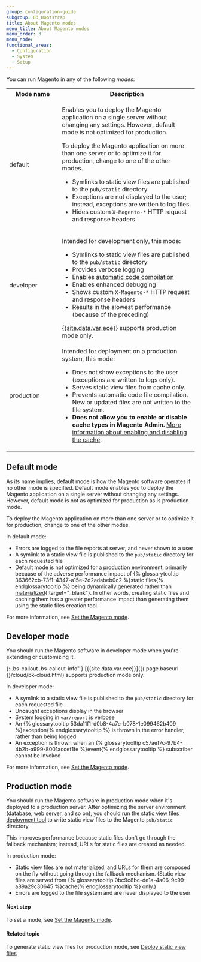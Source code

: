 ```yaml
---
group: configuration-guide
subgroup: 03_Bootstrap
title: About Magento modes
menu_title: About Magento modes
menu_order: 3
menu_node:
functional_areas:
  - Configuration
  - System
  - Setup
---
```


You can run Magento in any of the following *modes*:

<table>
	<tbody>
		<tr>
			<th style="width: 125px;">Mode name</th>
			<th>Description</th>
		</tr>
		<tr>
		<td>default</td>
		<td><p>Enables you to deploy the Magento application on a single server without changing any settings. However, default mode is not optimized for production.</p>
			<p>To deploy the Magento application on more than one server or to optimize it for production, change to one of the other modes.</p>
			<ul><li>Symlinks to static view files are published to the <code>pub/static</code> directory</li>
				<li>Exceptions are not displayed to the user; instead, exceptions are written to log files.</li>
				<li>Hides custom <code>X-Magento-*</code> HTTP request and response headers</li></ul>
			</td>
	</tr>
	<tr>
		<td>developer</td>
		<td><p>Intended for development only, this mode:</p>
			<ul><li>Symlinks to static view files are published to the <code>pub/static</code> directory</li>
				<li>Provides verbose logging</li>
				<li>Enables <a href="{{ page.baseurl }}/config-guide/cli/config-cli-subcommands-compiler.html">automatic code compilation</a></li>
				<li>Enables enhanced debugging</li>
				<li>Shows custom <code>X-Magento-*</code> HTTP request and response headers</li>
				<li>Results in the slowest performance (because of the preceding)</li></ul>
        <div class="bs-callout bs-callout-info">
        <a href="{{ page.baseurl }}/cloud/bk-cloud.html">{{site.data.var.ece}}</a> supports production mode only.
        </div>
    </td>
	</tr>
	<tr>
		<td>production</td>
		<td><p>Intended for deployment on a production system, this mode:</p>
			<ul><li>Does not show exceptions to the user (exceptions are written to logs only).</li>
				<li>Serves static view files from cache only.</li>
				<li>Prevents automatic code file compilation. New or updated files are not written to the file system.</li>
				<li><b>Does not allow you to enable or disable cache types in Magento Admin.</b> <a href="{{ page.baseurl }}/config-guide/cli/config-cli-subcommands-cache.html#config-cli-subcommands-cache-en">More information about enabling and disabling the cache</a>.</li>
			</ul></td>
	</tr>
</tbody>
</table>

## Default mode

As its name implies, default mode is how the Magento software operates if no other mode is specified. Default mode enables you to deploy the Magento application on a single server without changing any settings. However, default mode is not as optimized for production as is production mode.

To deploy the Magento application on more than one server or to optimize it for production, change to one of the other modes.

In default mode:

-   Errors are logged to the file reports at server, and never shown to a user
-   A symlink to a static view file is published to the `pub/static` directory for each requested file
-   Default mode is not optimized for a production environment, primarily because of the adverse performance impact of {% glossarytooltip 363662cb-73f1-4347-a15e-2d2adabeb0c2 %}static files{% endglossarytooltip %} being dynamically generated rather than [materialized](https://en.wikipedia.org/wiki/Materialized_view){:target="_blank"}. In other words, creating static files and caching them has a greater performance impact than generating them using the static files creation tool.

For more information, see <a href="{{ page.baseurl }}/config-guide/cli/config-cli-subcommands-mode.html">Set the Magento mode</a>.

## Developer mode

You should run the Magento software in developer mode when you're extending or customizing it.

{: .bs-callout .bs-callout-info" }
[{{site.data.var.ece}}]({{ page.baseurl }}/cloud/bk-cloud.html) supports production mode only.

In developer mode:

-   A symlink to a static view file is published to the `pub/static` directory for each requested file
-   Uncaught exceptions display in the browser
-   System logging in `var/report` is verbose
-   An {% glossarytooltip 53da11f1-d0b8-4a7e-b078-1e099462b409 %}exception{% endglossarytooltip %} is thrown in the error handler, rather than being logged
-   An exception is thrown when an {% glossarytooltip c57aef7c-97b4-4b2b-a999-8001accef1fe %}event{% endglossarytooltip %} subscriber cannot be invoked

For more information, see <a href="{{ page.baseurl }}/config-guide/cli/config-cli-subcommands-mode.html">Set the Magento mode</a>.

## Production mode

You should run the Magento software in production mode when it's deployed to a production server. After optimizing the server environment (database, web server, and so on), you should run the <a href="{{ page.baseurl }}/config-guide/cli/config-cli-subcommands-static-view.html">static view files deployment tool</a> to write static view files to the Magento `pub/static` directory.

This improves performance because static files don't go through the fallback mechanism; instead, URLs for static files are created as needed.

In production mode:

-   Static view files are not materialized, and URLs for them are composed on the fly without going through the fallback mechanism. (Static view files are served from {% glossarytooltip 0bc9c8bc-de1a-4a06-9c99-a89a29c30645 %}cache{% endglossarytooltip %} only.)
-   Errors are logged to the file system and are never displayed to the user

#### Next step

To set a mode, see <a href="{{ page.baseurl }}/config-guide/cli/config-cli-subcommands-mode.html">Set the Magento mode</a>.

#### Related topic

To generate static view files for production mode, see <a href="{{ page.baseurl }}/config-guide/cli/config-cli-subcommands-static-view.html">Deploy static view files</a>
